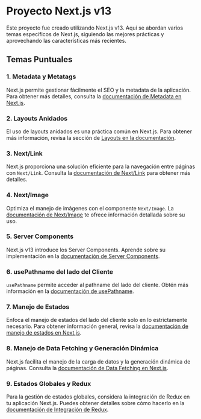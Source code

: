 # Proyecto Next.js v13

Este proyecto fue creado utilizando Next.js v13. Aquí se abordan varios temas específicos de Next.js, siguiendo las mejores prácticas y aprovechando las características más recientes.

## Temas Puntuales

### 1. Metadata y Metatags

Next.js permite gestionar fácilmente el SEO y la metadata de la aplicación. Para obtener más detalles, consulta la [documentación de Metadata en Next.js](https://nextjs.org/docs/api-reference/next/head).

### 2. Layouts Anidados

El uso de layouts anidados es una práctica común en Next.js. Para obtener más información, revisa la sección de [Layouts en la documentación](https://nextjs.org/docs/basic-features/layouts).

### 3. Next/Link

Next.js proporciona una solución eficiente para la navegación entre páginas con `Next/Link`. Consulta la [documentación de Next/Link](https://nextjs.org/docs/api-reference/next/link) para obtener más detalles.

### 4. Next/Image

Optimiza el manejo de imágenes con el componente `Next/Image`. La [documentación de Next/Image](https://nextjs.org/docs/api-reference/next/image) te ofrece información detallada sobre su uso.

### 5. Server Components

Next.js v13 introduce los Server Components. Aprende sobre su implementación en la [documentación de Server Components](https://nextjs.org/docs/server-components/introduction).

### 6. usePathname del lado del Cliente

`usePathname` permite acceder al pathname del lado del cliente. Obtén más información en la [documentación de usePathname](https://nextjs.org/docs/basic-features/hooks#usepathname).

### 7. Manejo de Estados

Enfoca el manejo de estados del lado del cliente solo en lo estrictamente necesario. Para obtener información general, revisa la [documentación de manejo de estados en Next.js](https://nextjs.org/docs/basic-features/data-fetching#swr).

### 8. Manejo de Data Fetching y Generación Dinámica

Next.js facilita el manejo de la carga de datos y la generación dinámica de páginas. Consulta la [documentación de Data Fetching en Next.js](https://nextjs.org/docs/basic-features/data-fetching).

### 9. Estados Globales y Redux

Para la gestión de estados globales, considera la integración de Redux en tu aplicación Next.js. Puedes obtener detalles sobre cómo hacerlo en la [documentación de Integración de Redux](https://nextjs.org/docs/advanced-features/with-redux).
